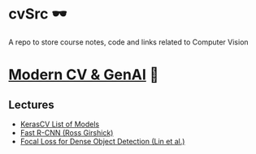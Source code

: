 # cvSrc 🕶️
A repo to store course notes, code and links related to Computer Vision

# [Modern CV & GenAI](https://deeplearningcourses.com/c/computer-vision-kerascv) 🛌
## Lectures
* [KerasCV List of Models](https://keras.io/api/keras_cv/models/)
* [Fast R-CNN (Ross Girshick)](https://arxiv.org/pdf/1504.08083.pdf)
* [Focal Loss for Dense Object Detection (Lin et al.)](https://arxiv.org/abs/1708.02002)
